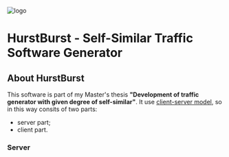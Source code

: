 ![logo](https://github.com/svetloffyaroslav/HurstBurst/blob/master/tcp_hurst/mainlogo.ico)
# HurstBurst - Self-Similar Traffic Software Generator
## About HurstBurst
This software is part of my Master's thesis **"Development of traffic generator with given degree of self-similar"**.
It use [client-server model](http://qt-doc.ru/model-klient-server.html), so in this way consits of two parts:
+ server part;
+ client part.

### Server





